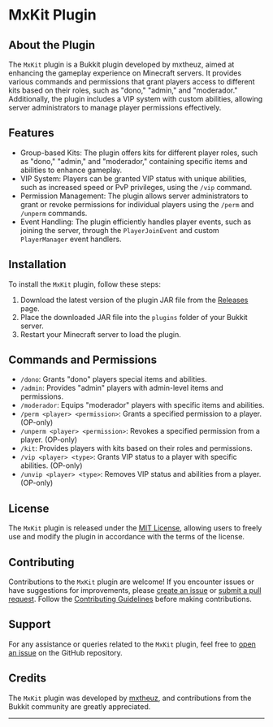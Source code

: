 # MxKit Plugin

## About the Plugin

The `MxKit` plugin is a Bukkit plugin developed by mxtheuz, aimed at enhancing the gameplay experience on Minecraft servers. It provides various commands and permissions that grant players access to different kits based on their roles, such as "dono," "admin," and "moderador." Additionally, the plugin includes a VIP system with custom abilities, allowing server administrators to manage player permissions effectively.

## Features

- Group-based Kits: The plugin offers kits for different player roles, such as "dono," "admin," and "moderador," containing specific items and abilities to enhance gameplay.
- VIP System: Players can be granted VIP status with unique abilities, such as increased speed or PvP privileges, using the `/vip` command.
- Permission Management: The plugin allows server administrators to grant or revoke permissions for individual players using the `/perm` and `/unperm` commands.
- Event Handling: The plugin efficiently handles player events, such as joining the server, through the `PlayerJoinEvent` and custom `PlayerManager` event handlers.

## Installation

To install the `MxKit` plugin, follow these steps:

1. Download the latest version of the plugin JAR file from the [Releases](https://github.com/mxtheuz/mx-minecraft-kit/releases) page.
2. Place the downloaded JAR file into the `plugins` folder of your Bukkit server.
3. Restart your Minecraft server to load the plugin.

## Commands and Permissions

- `/dono`: Grants "dono" players special items and abilities.
- `/admin`: Provides "admin" players with admin-level items and permissions.
- `/moderador`: Equips "moderador" players with specific items and abilities.
- `/perm <player> <permission>`: Grants a specified permission to a player. (OP-only)
- `/unperm <player> <permission>`: Revokes a specified permission from a player. (OP-only)
- `/kit`: Provides players with kits based on their roles and permissions.
- `/vip <player> <type>`: Grants VIP status to a player with specific abilities. (OP-only)
- `/unvip <player> <type>`: Removes VIP status and abilities from a player. (OP-only)

## License

The `MxKit` plugin is released under the [MIT License](https://github.com/mxtheuz/mx-minecraft-kit/blob/master/LICENSE), allowing users to freely use and modify the plugin in accordance with the terms of the license.

## Contributing

Contributions to the `MxKit` plugin are welcome! If you encounter issues or have suggestions for improvements, please [create an issue](https://github.com/mxtheuz/mx-minecraft-kit/issues) or [submit a pull request](https://github.com/mxtheuz/MxKit/pulls). Follow the [Contributing Guidelines](https://github.com/mxtheuz/mx-minecraft-kit/blob/master/CONTRIBUTING.md) before making contributions.

## Support

For any assistance or queries related to the `MxKit` plugin, feel free to [open an issue](https://github.com/mxtheuz/mx-minecraft-kit/issues) on the GitHub repository.

## Credits

The `MxKit` plugin was developed by [mxtheuz](https://github.com/mxtheuz), and contributions from the Bukkit community are greatly appreciated.

---